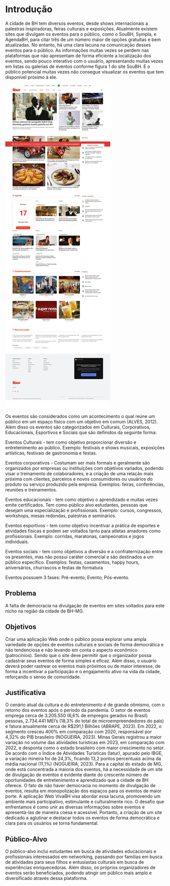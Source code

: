 # Introdução

A cidade de BH tem diversos eventos, desde shows internacionais a palestras inspiradoras, feiras culturais e exposições. Atualmente existem sites que divulgam os eventos para o público, como o SouBH, Sympla, e AgendaBH, para citar três de um número maior de opções gratuitas e bem atualizadas. No entanto, há uma clara lacuna na comunicação desses eventos para o público. As informações muitas vezes se perdem nas plataformas que não apresentam de forma eficiente a localização dos eventos, sendo pouco interativo com o usuário, apresentando muitas vezes em listas ou galerias de eventos conforme figura 1 do site SouBH. E o público potencial muitas vezes não consegue visualizar os eventos que tem disponível próximo à ele.

![Sou BH Landingpage](img/soubh.jpg "Site SOUBH")

Os eventos são considerados como um acontecimento o qual reúne um público em um espaço físico com um objetivo em comum (ALVES, 2012). Além disso os eventos são categorizados em Culturais, Corporativos, Educacionais, Esportivos e Sociais que são definidos da seguinte forma:

Eventos Culturais - tem como objetivo proporcionar diversão e entretenimento ao público. Exemplo: festivais e shows musicais, exposições artísticas, festivais de gastronomia e festas.

Eventos corporativos - Costumam ser mais formais e geralmente são organizados por empresas ou instituições com objetivos variados, podendo visar o treinamento de colaboradores, e a criação de uma relação mais próxima com clientes, parceiros e novos consumidores ou usuários do produto ou serviço produzido pela empresa. Exemplos: feiras, conferências, reuniões e treinamentos.

Eventos educacionais - tem como objetivo o aprendizado e muitas vezes emite certificados. Tem como público alvo estudantes, pessoas que desejam uma especialização e profissionais. Exemplo: cursos, congressos, workshops, mesas redondas, palestras e seminários.

Eventos esportivos - tem como objetivo incentivar a prática de esportes e atividades físicas e podem ser voltados tanto para atletas amadores como profissionais. Exemplo: corridas, maratonas, campeonatos e jogos individuais.

Eventos sociais  - tem como objetivos a diversão e a confraternização entre os presentes, mas não possui caráter comercial e são destinados a um público específico. Exemplos: festas, casamentos, happy hours, aniversários, churrascos e festas de formatura

Eventos possuem 3 fases:
Pré-evento;
Evento;
Pós-evento.

## Problema

A falta de democracia na divulgação de eventos em sites voltados para este nicho na região da cidade de BH-MG. 

## Objetivos

Criar uma aplicação Web onde o público possa explorar uma ampla variedade de opções de eventos culturais e sociais de forma democrática e não tendenciosa e não levando em conta o aspecto econômico (patrocínios). Sendo que o site deve permitir que o organizador possa cadastrar seus eventos de forma simples e eficaz. Além disso, o usuário deverá poder rastrear os eventos mais próximos ou de  maior interesse, de forma a incentivar a participação e o engajamento ativo na vida da cidade, reforçando o senso de comunidade.

## Justificativa

O cenário atual da cultura e do entretenimento é de grande otimismo, com o retorno dos eventos após o período da pandemia. O setor de eventos emprega cerca de 3.205.550 (6,6% de empregos gerados no Brasil) pessoas, 2.734.441 MEI’s (18,3% do total de microempreendedores do país) e fatura anualmente cerca de R$291,1 Bilhões (ABRAPE, 2023). Em 2022, o segmento cresceu 400% em comparação com 2020, responsável por 4,32% do PIB brasileiro (NOGUEIRA, 2023).
Minas Gerais registrou a maior variação no volume das atividades turísticas em 2023, em comparação com 2022, e desponta como o estado brasileiro com maior crescimento no setor. De acordo com o Índice de Atividades Turísticas (Iatur), apurado pelo IBGE, a variação mineira foi de 24,3%, ficando 13,2 pontos percentuais acima da média nacional (11,1%) (NOGUEIRA, 2023). 
Para a capital do estado de MG, onde está concentrada a maioria dos eventos, há a necessidade de um site de divulgação de eventos é evidente diante do crescente número de oportunidades de entretenimento e aprendizado que a cidade de BH oferece. O fato de não haver democracia no momento de divulgação de eventos, resulta em monopolização dos espaços para os eventos de maior porte. A aplicação Web VivaBH visa abordar essa lacuna, promovendo um ambiente mais participativo, estimulante e culturalmente rico.
O desafio que enfrentamos é como unir as diversas informações sobre eventos e apresentá-las de maneira coesa e acessível. Portanto, a criação de um site dedicado a aglutinar e destacar todos os eventos de forma democrática e clara para os usuários se torna fundamental.


## Público-Alvo

O público-alvo inclui estudantes em busca de atividades educacionais e profissionais interessados em networking, passando por famílias em busca de atividades para seus filhos e entusiastas culturais em busca de experiências enriquecedoras. Além disso, os próprios organizadores de eventos serão beneficiados, podendo atingir um público mais amplo e diversificado através dessa plataforma.
